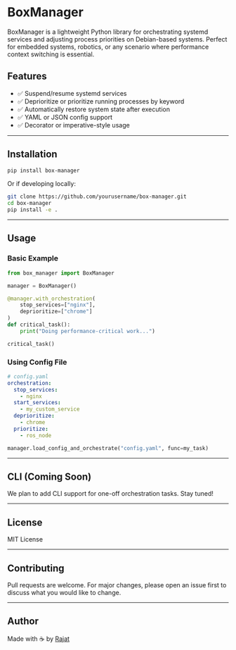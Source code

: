 # BoxManager

BoxManager is a lightweight Python library for orchestrating systemd services and adjusting process priorities on Debian-based systems. Perfect for embedded systems, robotics, or any scenario where performance context switching is essential.

## Features
- ✅ Suspend/resume systemd services
- ✅ Deprioritize or prioritize running processes by keyword
- ✅ Automatically restore system state after execution
- ✅ YAML or JSON config support
- ✅ Decorator or imperative-style usage

---

## Installation
```bash
pip install box-manager
```

Or if developing locally:
```bash
git clone https://github.com/yourusername/box-manager.git
cd box-manager
pip install -e .
```

---

## Usage

### Basic Example
```python
from box_manager import BoxManager

manager = BoxManager()

@manager.with_orchestration(
    stop_services=["nginx"],
    deprioritize=["chrome"]
)
def critical_task():
    print("Doing performance-critical work...")

critical_task()
```

### Using Config File
```yaml
# config.yaml
orchestration:
  stop_services:
    - nginx
  start_services:
    - my_custom_service
  deprioritize:
    - chrome
  prioritize:
    - ros_node
```

```python
manager.load_config_and_orchestrate("config.yaml", func=my_task)
```

---

## CLI (Coming Soon)
We plan to add CLI support for one-off orchestration tasks. Stay tuned!

---

## License
MIT License

---

## Contributing
Pull requests are welcome. For major changes, please open an issue first to discuss what you would like to change.

---

## Author
Made with ☕ by [Rajat](mailto:rajatasusual@github.com)

